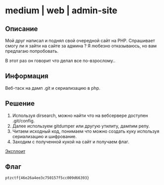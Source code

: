 # medium | web | admin-site

## Описание
Мой друг написал и поднял свой очередной сайт на PHP. Спрашивает смогу ли я зайти на сайте за админа ? Я любезно отказываюсь, но вам предлагаю попробовать.

В этот раз он говорит что делал все по-взрослому..


## Информация
Веб-таск на дамп .git и сериализацию в php. 

## Решение
1. Используя dirsearch, можно найти что на вебсервере доступен .git/config.
2. Далее используем gitdumper или другую утилиту, дампим репу.
3. Читаем исходный код, понимаем что можно создать куку используя сериализацию и шифрование.
4. Заходим с полученной кукой на сайт и получаем флаг.

[Эксплоит](solve/solve.sh)

## Флаг
`ptzctf{46e26a4ee3c750157f5cc009d66393}`
